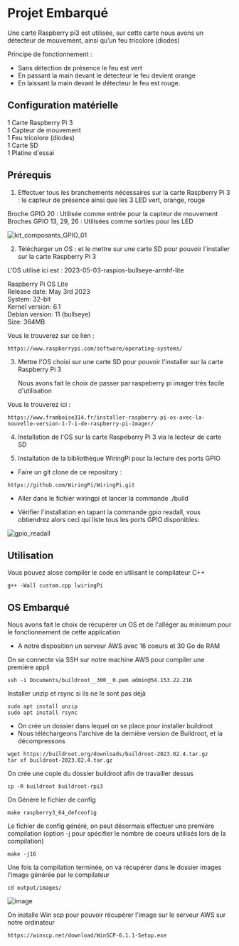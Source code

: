 # Projet Embarqué

Une carte Raspberry pi3 est utilisée, sur cette carte nous avons un détecteur de mouvement, ainsi qu’un feu tricolore (diodes)

Principe de fonctionnement : 
* Sans détection de présence le feu est vert
* En passant la main devant le détecteur le feu devient orange
* En laissant la main devant le détecteur le feu est rouge.

## Configuration matérielle

1 Carte Raspberry Pi 3  
1 Capteur de mouvement  
1 Feu tricolore (diodes)  
1 Carte SD  
1 Platine d'essai  

## Prérequis
1. Effectuer tous les branchements nécessaires sur la carte Raspberry Pi 3 : le capteur de présence ainsi que les 3 LED vert, orange, rouge 

  Broche GPIO 20 : Utilisée comme entrée pour la capteur de mouvement  
  Broches GPIO 13, 29, 26 : Utilisées comme sorties pour les LED 

![kit_composants_GPIO_01](https://github.com/JB77860/projet_embarque/assets/50988564/7df59933-a1eb-46ab-991b-3a7e55154b1a)

2. Télécharger un OS : et le mettre sur une carte SD pour pouvoir l'installer sur la carte Raspberry Pi 3
  
 L'OS utilisé ici est : 2023-05-03-raspios-bullseye-armhf-lite

   Raspberry Pi OS Lite  
   Release date: May 3rd 2023  
   System: 32-bit  
   Kernel version: 6.1  
   Debian version: 11 (bullseye)  
   Size: 364MB  

  Vous le trouverez sur ce lien :  
```
https://www.raspberrypi.com/software/operating-systems/
```

3. Mettre l'OS choisi sur une carte SD pour pouvoir l'installer sur la carte Raspberry Pi 3

   Nous avons fait le choix de passer par raspeberry pi imager très facile d'utilisation

  Vous le trouverez ici :  
```
https://www.framboise314.fr/installer-raspberry-pi-os-avec-la-nouvelle-version-1-7-1-de-raspberry-pi-imager/
```

4. Installation de l'OS sur la carte Raspeberry Pi 3 via le lecteur de carte SD

5. Installation de la bibliothèque WiringPi pour la lecture des ports GPIO

  * Faire un git clone de ce repository :
  ```
  https://github.com/WiringPi/WiringPi.git
  ```
  * Aller dans le fichier wiringpi et lancer la commande ./build

  * Vérifier l'installation en tapant la commande gpio readall, vous obtiendrez alors ceci qui liste tous les ports GPIO disponibles:   
  
![gpio_readall](https://github.com/JB77860/projet_embarque/assets/50988564/55ef0c64-3eff-4617-ad1f-f8e0d4d90df9)




## Utilisation

Vous pouvez alose compiler le code en utilisant le compilateur C++
```
g++ -Wall custom.cpp lwiringPi
```





## OS Embarqué

Nous avons fait le choix de récupérer un OS et de l'alléger au minimum pour le fonctionnement de cette application

* A notre disposition un serveur AWS avec 16 coeurs et 30 Go de RAM

On se connecte via SSH sur notre machine AWS pour compiler une première appli

```
ssh -i Documents/buildroot__300__0.pem admin@54.153.22.216
```

Installer unzip et rsync si ils ne le sont pas déjà
```
sudo apt install unzip
sudo apt install rsync
```

* On crée un dossier dans lequel on se place pour installer buildroot
* Nous téléchargeons l'archive de la dernière version de Buildroot, et la décompressons

```
wget https://buildroot.org/downloads/buildroot-2023.02.4.tar.gz
tar xf buildroot-2023.02.4.tar.gz
```

On crée une copie du dossier buildroot afin de travailler dessus
```
cp -R buildroot buildroot-rpi3 
```

On Génère le fichier de config
```
make raspberry3_64_defconfig
```

Le fichier de config généré, on peut désormais effectuer une première compilation (option -j pour spécifier le nombre de coeurs utilisés lors de la compilation) 
```
make -j16
```
Une fois la compilation terminée, on va récupérer dans le dossier images l'image générée par le compilateur
```
cd output/images/
```
![image](https://github.com/JB77860/projet_embarque/assets/50988564/3cf02d97-2f47-4330-bd94-de76c7dcbbc7)


On installe Win scp pour pouvoir récupérer l'image sur le serveur AWS sur notre ordinateur
```
https://winscp.net/download/WinSCP-6.1.1-Setup.exe
```

